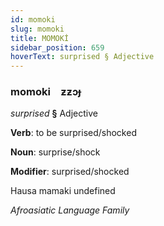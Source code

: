 ```yaml
---
id: momoki
slug: momoki
title: MOMOKİ
sidebar_position: 659
hoverText: surprised § Adjective
---
```


### momoki&emsp;<span kind="abugida">ƶƶɔɟ</span>

*surprised* **§** Adjective

**Verb**: to be surprised/shocked

**Noun**: surprise/shock

**Modifier**: surprised/shocked

Hausa mamaki undefined

*Afroasiatic Language Family*